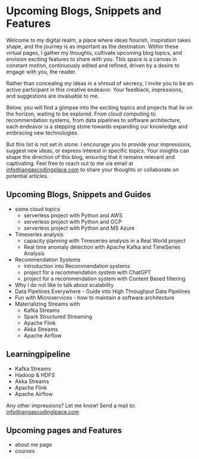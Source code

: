 # Upcoming Blogs, Snippets and Features
Welcome to my digital realm, a place where ideas flourish, 
inspiration takes shape, and the journey is as important as 
the destination. Within these virtual pages, I gather my 
thoughts, cultivate upcoming blog topics, and envision 
exciting features to share with you. This space is a canvas 
in constant motion, continuously edited and refined, driven 
by a desire to engage with you, the reader.

Rather than concealing my ideas in a shroud of secrecy, I 
invite you to be an active participant in this creative 
endeavor. Your feedback, impressions, and suggestions are 
invaluable to me.

Below, you will find a glimpse into the exciting topics and 
projects that lie on the horizon, waiting to be explored. From 
cloud computing to recommendation systems, from data pipelines 
to software architecture, each endeavor is a stepping stone 
towards expanding our knowledge and embracing new technologies.

But this list is not set in stone. I encourage you to provide 
your impressions, suggest new ideas, or express interest in 
specific topics. Your insights can shape the direction of this 
blog, ensuring that it remains relevant and captivating. Feel 
free to reach out to me via email at 
[info@jangascodingplace.com](mailto:info@jangascodingplace.com) 
to share your thoughts or collaborate on potential articles.

## Upcoming Blogs, Snippets and Guides
- some cloud topics
	- serverless project with Python and AWS
	- serverless project with Python and GCP
	- serverless project with Python and MS Azure
- Timeseries analysis
	- capacity planning with Timeseries analysis in a Real World project
	- Real time anomaly detection with Apache Kafka and TimeSeries Analysis
- Recommendation Systems
	- introduction into Recommendation systems
	- project for a recommendation system with ChatGPT
	- project for a recommendation system with Content Based filtering
- Why I do not like to talk about scalability
- Data Pipelines Everywhere - Guide into High Throughput Data Pipelines
- Fun with Microservices - how to maintain a software architecture
- Materializing Streams with
	- Kafka Streams
 	- Spark Structured Streaming
  	- Apache Flink
  	- Akka Streams
  	- Apache Airflow

## Learningpipeline
- Kafka Streams
- Hadoop & HDFS
- Akka Streams
- Apache Flink
- Apache Airflow

Any other impressions? Let me know! Send a mail to: info@jangascodinglpace.com

## Upcoming pages and Features
- about me page
- courses
